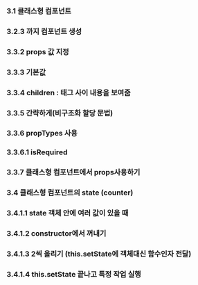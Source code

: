 ### 3.1 클래스형 컴포넌트

### 3.2.3 까지 컴포넌트 생성

### 3.3.2 props 값 지정

### 3.3.3 기본값

### 3.3.4 children : 태그 사이 내용을 보여줌

### 3.3.5 간략하게(비구조화 할당 문법)

### 3.3.6 propTypes 사용

### 3.3.6.1 isRequired

### 3.3.7 클래스형 컴포넌트에서 props사용하기

### 3.4 클래스형 컴포넌트의 state (counter)

### 3.4.1.1 state 객체 안에 여러 값이 있을 때

### 3.4.1.2 constructor에서 꺼내기

### 3.4.1.3 2씩 올리기 (this.setState에 객체대신 함수인자 전달)

### 3.4.1.4 this.setState 끝나고 특정 작업 실행

